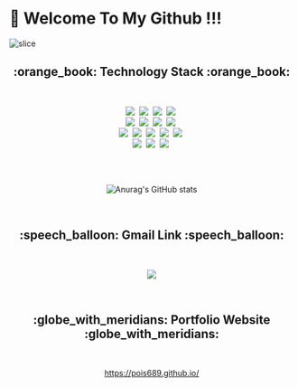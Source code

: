 # 👋 Welcome To My Github !!!

![slice](https://capsule-render.vercel.app/api?type=slice&color=EBF5FB&height=200&fontSize=60&text=KimSeungHyun&fontAlign=50&fontAlignY=50)

 <h2 align="center">:orange_book: Technology Stack :orange_book:</h2>
<br>

<p align="center">
  <img src="https://img.shields.io/badge/HTML-E34F26?style=flat-square&logo=HTML5&logoColor=white"/>&nbsp
  <img src="https://img.shields.io/badge/Javascript-ffb13b?style=flat-square&logo=javascript&logoColor=white"/>&nbsp
  <img src="https://img.shields.io/badge/css-1572B6?style=flat-square&logo=css3&logoColor=white"/>&nbsp
  <img src="https://img.shields.io/badge/Jquery-0769AD?style=flat-square&logo=jquery&logoColor=white"/>&nbsp
  <br>
  <img src="https://img.shields.io/badge/Java-007396?style=flat-square&logo=Java&logoColor=white"/>&nbsp
  <img src="https://img.shields.io/badge/C%23-00599C?style=flat-square&logo=C%2B%2B&logoColor=white"/>&nbsp
  <img src="https://img.shields.io/badge/Linux-FCC624?style=flat-square&logo=linux&logoColor=white"/>&nbsp
  <img src="https://img.shields.io/badge/Oracle-F80000?style=flat-square&logo=oracle&logoColor=white"/>&nbsp
  <br>
  <img src="https://img.shields.io/badge/Spring-6DB33F?style=flat-square&logo=Spring&logoColor=white"/>&nbsp
  <img src="https://img.shields.io/badge/Mysql-4479A1?style=flat-square&logo=MySql&logoColor=white"/>&nbsp
  <img src="https://img.shields.io/badge/Github-181717?style=flat-square&logo=github&logoColor=white"/>&nbsp
  <img src="https://img.shields.io/badge/Bootstrap-7952B3?style=flat-square&logo=bootstrap&logoColor=white"/>&nbsp
  <img src="https://img.shields.io/badge/Unity-000000?style=flat-square&logo=unity&logoColor=white"/>&nbsp
  <br>
  <img src="https://img.shields.io/badge/Clickup-7B68EE?style=flat-square&logo=clickup&logoColor=white"/>&nbsp
  <img src="https://img.shields.io/badge/Trello-0052CC?style=flat-square&logo=trello&logoColor=white"/>&nbsp
  <img src="https://img.shields.io/badge/Slack-4A154B?style=flat-square&logo=slack&logoColor=white"/>&nbsp
</p>

<br>
<br>

<div align="center">

![Anurag's GitHub stats](https://github-readme-stats.vercel.app/api?username=pois689&hide=stars,contribsshow_icons=true&count_private=true&theme=radical&include_all_commits=true)

</div>
<br>

<h2 align="center">:speech_balloon: Gmail Link :speech_balloon:</h2>
<br>

<div align="center">
  
<a href="mailto:poia68900@gmail.com"><img src="https://img.shields.io/badge/Gmail-EA4335?style=flat-square&logo=gmail&logoColor=white&link=poia68900@gmail.com"/></a>

</div>

<br>

<h2 align="center">:globe_with_meridians: Portfolio Website :globe_with_meridians:</h2>
<br>

<div align="center">
  
https://pois689.github.io/
  
</div>
